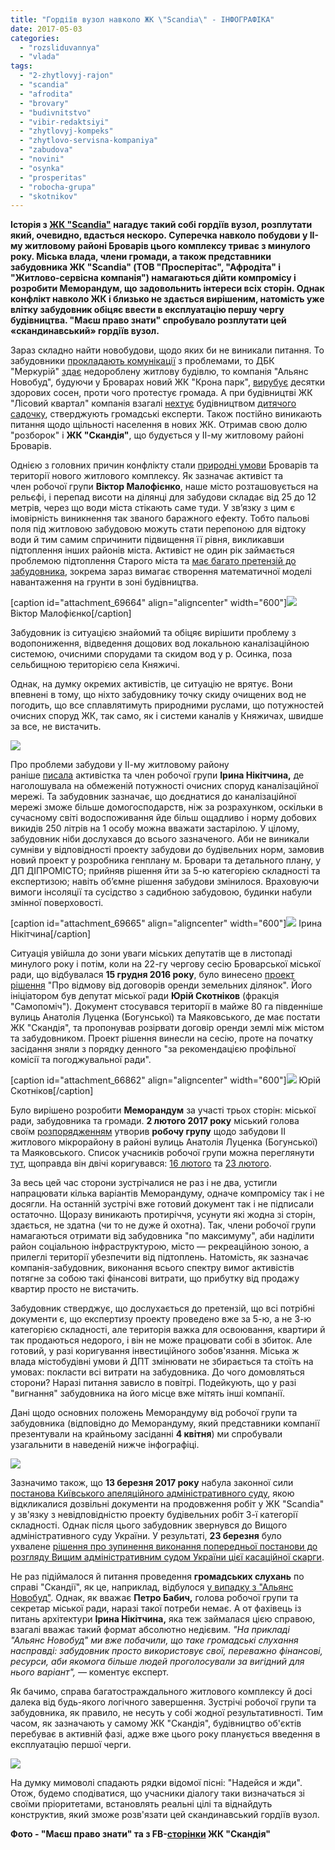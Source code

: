 ```yaml
---
title: "Гордіїв вузол навколо ЖК \"Scandia\" - ІНФОГРАФІКА"
date: 2017-05-03
categories: 
  - "rozsliduvannya"
  - "vlada"
tags: 
  - "2-zhytlovyj-rajon"
  - "scandia"
  - "afrodita"
  - "brovary"
  - "budivnitstvo"
  - "vibir-redaktsiyi"
  - "zhytlovyj-kompeks"
  - "zhytlovo-servisna-kompaniya"
  - "zabudova"
  - "novini"
  - "osynka"
  - "prosperitas"
  - "robocha-grupa"
  - "skotnikov"
---
```


**Історія з [ЖК "Scandia"](https://www.facebook.com/scandia.ua) нагадує такий собі гордіїв вузол, розплутати який, очевидно, вдасться нескоро. Суперечка навколо побудови у ІІ-му житловому районі Броварів цього комплексу триває з минулого року. Міська влада, члени громади, а також представники забудовника ЖК "Scandia" (ТОВ "Просперітас", "Афродіта" і "Житлово-сервісна компанія") намагаються дійти компромісу і розробити Меморандум, що задовольнить інтереси всіх сторін. Однак конфлікт навколо ЖК і близько не здається вирішеним, натомість уже влітку забудовник обіцяє ввести в експлуатацію першу чергу будівництва. "Маєш право знати" спробувало розплутати цей «скандинавський» гордіїв вузол.**

Зараз складно найти новобудови, щодо яких би не виникали питання. То забудовники [прокладають комунікації](https://mpz.brovary.org/zakonne-prokladannya-komunikatsij-chy-bomba-upovilnenoyi-diyi/) з проблемами, то ДБК "Меркурій" [здає](https://mpz.brovary.org/deshevi-kvartyry-vid-dbk-merkurij-ni-gazu-ni-liftiv-ni-dorogy/) недороблену житлову будівлю, то компанія "Альянс Новобуд", будуючи у Броварах новий ЖК "Крона парк", [вирубує](https://mpz.brovary.org/pid-nizh-63-sosny-ubyly-te-shho-davalo-zhyttya-foto/) десятки здорових сосен, проти чого протестує громада. А при будівництві ЖК "Лісовий квартал" компанія взагалі [нехтує](https://mpz.brovary.org/miska-vlada-prykryvaye-vykradennya-dytyachogo-sadochku/) будівництвом [дитячого садочку](https://mpz.brovary.org/chy-buty-shhe-odnomu-sadochku-u-lisovomu-kvartali/), стверджують громадські експерти. Також постійно виникають питання щодо щільності населення в нових ЖК. Отримав свою долю "розборок" і **ЖК "Скандія"**, що будується у ІІ-му житловому районі Броварів.

Однією з головних причин конфлікту стали [природні умови](https://mpz.brovary.org/pidtoplennya-brovariv-ozera-shho-roblyat-pogodu-u-misti/) Броварів та території нового житлового комплексу. Як зазначає активіст та член робочої групи **Віктор Малофієнко**, наше місто розташовується на рельєфі, і перепад висоти на ділянці для забудови складає від 25 до 12 метрів, через що води міста стікають саме туди. У зв’язку з цим є імовірність виникнення так званого баражного ефекту. Тобто пальові поля під житловою забудовою можуть стати перепоною для відтоку води й тим самим спричинити підвищення її рівня, викликавши підтоплення інших районів міста. Активіст не один рік займається проблемою підтоплення Старого міста та [має багато претензій до забудовника](https://mpz.brovary.org/brovarska-nyzyna-svitloshhyna-v-chasy-bezzakonnya/), зокрема зараз вимагає створення математичної моделі навантаження на грунти в зоні будівництва.

\[caption id="attachment\_69664" align="aligncenter" width="600"\][![](https://mpz.brovary.org/wp-content/uploads/2017/04/Malofiyenko.jpg)](https://mpz.brovary.org/wp-content/uploads/2017/04/Malofiyenko.jpg) Віктор Малофієнко\[/caption\]

Забудовник із ситуацією знайомий та обіцяє вирішити проблему з водопониження, відведення дощових вод локальною каналізаційною системою, очисними спорудами та скидом вод у р. Осинка, поза сельбищною територією села Княжичі.

Однак, на думку окремих активістів, це ситуацію не врятує. Вони впевнені в тому, що ніхто забудовнику точку скиду очищених вод не погодить, що все сплавлятимуть природними руслами, що потужностей очисних споруд ЖК, так само, як і системи каналів у Княжичах, швидше за все, не вистачить.

[![](https://mpz.brovary.org/wp-content/uploads/2017/04/17342951_393046821093647_6208376435033052061_n.jpg)](https://mpz.brovary.org/wp-content/uploads/2017/04/17342951_393046821093647_6208376435033052061_n.jpg)

Про проблеми забудови у ІІ-му житловому району раніше [писала](https://mpz.brovary.org/nebezpeky-zabudovy-ii-mikrorajonu/) активістка та член робочої групи **Ірина Нікітчина,** де наголошувала на обмеженій потужності очисних споруд каналізаційної мережі. Та забудовник зазначає, що доєднатися до каналізаційної мережі зможе більше домогосподарств, ніж за розрахунком, оскільки в сучасному світі водоспоживання йде більш ощадливо і норму добових викидів 250 літрів на 1 особу можна вважати застарілою. У цілому, забудовник ніби дослухався до всього зазначеного. Аби не виникали сумніви у відповідності проекту забудови до будівельних норм, замовив новий проект у розробника генплану м. Бровари та детального плану, у ДП ДІПРОМІСТО; прийняв рішення йти за 5-ю категорією складності та експертизою; навіть об’ємне рішення забудови змінилося. Враховуючи вимоги інсоляції та сусідство з садибною забудовою, будинки набули змінної поверховості.

\[caption id="attachment\_69665" align="aligncenter" width="600"\][![](https://mpz.brovary.org/wp-content/uploads/2017/04/Nikitchyna.jpg)](https://mpz.brovary.org/wp-content/uploads/2017/04/Nikitchyna.jpg) Ірина Нікітчина\[/caption\]

Ситуація увійшла до зони уваги міських депутатів ще в листопаді минулого року і потім, коли на 22-гу чергову сесію Броварської міської ради, що відбувалася **15 грудня 2016 року**, було винесено [проект рішення](http://brovary-rada.gov.ua/documents/26215.html) "Про відмову від договорів оренди земельних ділянок". Його ініціатором був депутат міської ради **Юрій Скотніков** (фракція "Самопоміч"). Документ стосувався території в майже 80 га південніше вулиць Анатолія Луценка (Богунської) та Маяковського, де має постати ЖК "Скандія", та пропонував розірвати договір оренди землі між містом та забудовником. Проект рішення винесли на сесію, проте на початку засідання зняли з порядку денного "за рекомендацією профільної комісії та погоджувальної ради".

\[caption id="attachment\_66862" align="aligncenter" width="600"\][![](https://mpz.brovary.org/wp-content/uploads/2017/02/skotnikov.jpg)](https://mpz.brovary.org/wp-content/uploads/2017/02/skotnikov.jpg) Юрій Скотніков\[/caption\]

Було вирішено розробити **Меморандум** за участі трьох сторін: міської ради, забудовника та громади. **2 лютого 2017 року** міський голова своїм [розпорядженням](http://brovary-rada.gov.ua/documents/26680.html) утворив **робочу групу** щодо забудови ІІ житлового мікрорайону в районі вулиць Анатолія Луценка (Богунської) та Маяковського. Список учасників робочої групи можна переглянути [тут](https://onedrive.live.com/view.aspx?resid=76CC13A1B9E773BD!2874&ithint=file%2Cdocx&app=Word&authkey=!AKrRDyCe6lQ6hG0), щоправда він двічі коригувався: [16 лютого](http://brovary-rada.gov.ua/documents/26763.html) та [23 лютого](http://brovary-rada.gov.ua/documents/26814.html).

За весь цей час сторони зустрічалися не раз і не два, устигли напрацювати кілька варіантів Меморандуму, одначе компромісу так і не досягли. На останній зустрічі вже готовий документ так і не підписали остаточно. Щоразу виникають протиріччя, усунути які жодна зі сторін, здається, не здатна (чи то не дуже й охотна). Так, члени робочої групи намагаються отримати від забудовника "по максимуму", аби наділити район соціальною інфраструктурою, місто — рекреаційною зоною, а прилеглі території убезпечити від підтоплень. Натомість, як зазначає компанія-забудовник, виконання всього спектру вимог активістів потягне за собою такі фінансові витрати, що прибутку від продажу квартир просто не вистачить.

Забудовник стверджує, що дослухається до претензій, що всі потрібні документи є, що експертизу проекту проведено вже за 5-ю, а не 3-ю категорією складності, але територія важка для освоювання, квартири й так продаються недорого, і він не може працювати собі в збиток. Але готовий, у разі коригування інвестиційного зобов'язання. Міська ж влада містобудівні умови й ДПТ змінювати не збирається та стоїть на умовах: покласти всі витрати на забудовника. До чого домовляться сторони? Наразі питання зависло в повітрі. Подейкують, що у разі "вигнання" забудовника на його місце вже мітять інші компанії.

Дані щодо основних положень Меморандуму від робочої групи та забудовника (відповідно до Меморандуму, який представники компанії презентували на крайньому засіданні **4 квітня**) ми спробували узагальнити в наведеній нижче інфографіці.

![](https://mpz.brovary.org/wp-content/uploads/2017/04/go.png)

Зазначимо також, що **13 березня 2017 року** набула законної сили [постанова Київського апеляційного адміністративного суду](http://reyestr.court.gov.ua/Review/65439464), якою відкликалися дозвільні документи на продовження робіт у ЖК "Scandia" у зв'язку з невідповідністю проекту будівельних робіт 3-ї категорії складності. Однак після цього забудовник звернувся до Вищого адміністративного суду України. У результаті, **23 березня** було ухвалене [рішення про зупинення виконання попередньої постанови до розгляду Вищим адміністративним судом України цієї касаційної скарги](http://reyestr.court.gov.ua/Review/65516417#).

Не раз підіймалося й питання проведення **громадських слухань** по справі "Скандії", як це, наприклад, відбулося [у випадку з "Альянс Новобуд"](https://mpz.brovary.org/u-brovarah-vidbulysya-gromadski-sluhannya-adminresurs-peremig-foto/). Однак, як вважає **Петро Бабич,** голова робочої групи та секретар міської ради, наразі такої потреби немає. А от фахівець із питань архітектури **Ірина Нікітчина,** яка теж займалася цією справою, взагалі вважає такий формат абсолютно недієвим. _"На прикладі "Альянс Новобуд" ми вже побачили, що таке громадські слухання насправді: забудовник просто використовує свої, переважно фінансові, ресурси, аби якомога більше людей проголосували за вигідний для нього варіант", —_ коментує експерт.

Як бачимо, справа багатостраждального житлового комплексу й досі далека від будь-якого логічного завершення. Зустрічі робочої групи та забудовника, як правило, не несуть у собі жодної результативності. Тим часом, як зазначають у самому ЖК "Скандія", будівництво об'єктів перебуває в активній фазі, адже вже цього року планується введення в експлуатацію першої черги.

[![](https://mpz.brovary.org/wp-content/uploads/2017/04/17629606_744804209026950_5339000099678123460_n.jpg)](https://mpz.brovary.org/wp-content/uploads/2017/04/17629606_744804209026950_5339000099678123460_n.jpg)

На думку мимоволі спадають рядки відомої пісні: "Надейся и жди". Отож, будемо сподіватися, що учасники діалогу таки визначаться зі своїми пріоритетами, встановлять реальні цілі та віднайдуть конструктив, який зможе розв'язати цей скандинавський гордіїв вузол.

**Фото - "Маєш право знати" та з FB-[сторінки](https://www.facebook.com/groups/scandia.for.life) ЖК "Скандія"**
